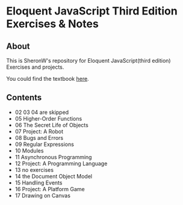 # Eloquent JavaScript Third Edition Exercises & Notes
## About
This is SheronW's repository for Eloquent JavaScript(third edition) Exercises and projects.

You could find the textbook [here](http://eloquentjavascript.net/).
## Contents
- 02 03 04 are skipped
- 05 Higher-Order Functions
- 06 The Secret Life of Objects
- 07 Project: A Robot
- 08 Bugs and Errors
- 09 Regular Expressions
- 10 Modules
- 11 Asynchronous Programming
- 12 Project: A Programming Language
- 13 no exercises
- 14 the Document Object Model
- 15 Handling Events
- 16 Project: A Platform Game
- 17 Drawing on Canvas
